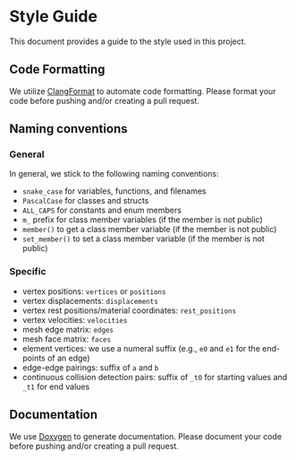 # Style Guide

This document provides a guide to the style used in this project.

## Code Formatting

We utilize [ClangFormat](https://clang.llvm.org/docs/ClangFormat.html) to automate code formatting. Please format your code before pushing and/or creating a pull request.

## Naming conventions

### General

In general, we stick to the following naming conventions:

* `snake_case` for variables, functions, and filenames
* `PascalCase` for classes and structs
* `ALL_CAPS` for constants and enum members
* `m_` prefix for class member variables (if the member is not public)
* `member()` to get a class member variable (if the member is not public)
* `set_member()` to set a class member variable (if the member is not public)

### Specific

* vertex positions: `vertices` or `positions`
* vertex displacements: `displacements`
* vertex rest positions/material coordinates: `rest_positions`
* vertex velocities: `velocities`
* mesh edge matrix: `edges`
* mesh face matrix: `faces`
* element vertices: we use a numeral suffix (e.g., `e0` and `e1` for the end-points of an edge)
* edge-edge pairings: suffix of `a` and `b`
* continuous collision detection pairs: suffix of `_t0` for starting values and `_t1` for end values

## Documentation

We use [Doxygen](https://www.doxygen.nl/index.html) to generate documentation. Please document your code before pushing and/or creating a pull request.